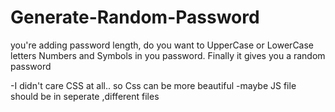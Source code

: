 # Generate-Random-Password
you're adding password length, do you want to UpperCase or LowerCase letters Numbers and Symbols in you password. Finally it gives you a random password

-I didn't care CSS at all.. so Css can be more beautiful
-maybe JS file should be in seperate ,different files 

